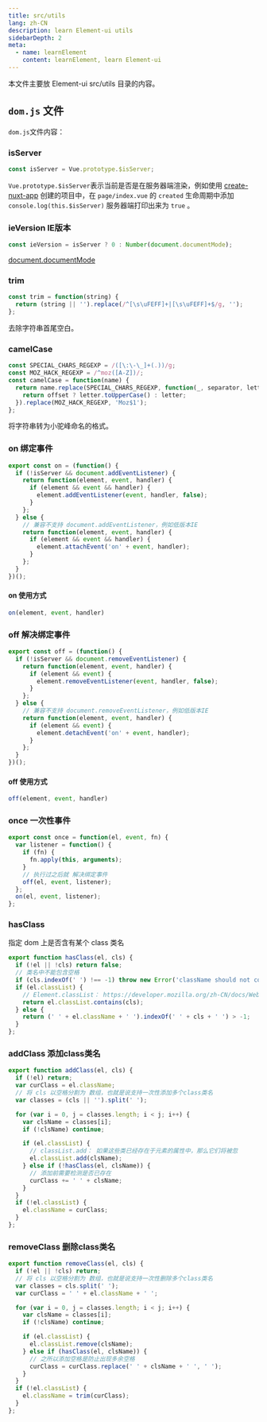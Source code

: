 ```yaml
---
title: src/utils
lang: zh-CN
description: learn Element-ui utils
sidebarDepth: 2
meta:
  - name: learnElement
    content: learnElement, learn Element-ui
---
```


本文件主要放 Element-ui src/utils 目录的内容。

## `dom.js` 文件

`dom.js`文件内容：

### isServer

```js
const isServer = Vue.prototype.$isServer;
```

`Vue.prototype.$isServer`表示当前是否是在服务器端渲染，例如使用 [create-nuxt-app](https://zh.nuxtjs.org/guide/installation/#%E8%BF%90%E8%A1%8C-create-nuxt-app) 创建的项目中，在 `page/index.vue` 的 `created` 生命周期中添加 `console.log(this.$isServer)` 服务器端打印出来为 `true` 。

### ieVersion IE版本

```js
const ieVersion = isServer ? 0 : Number(document.documentMode);
```

[document.documentMode](https://www.runoob.com/jsref/prop-doc-documentmode.html)

### trim

```js
const trim = function(string) {
  return (string || '').replace(/^[\s\uFEFF]+|[\s\uFEFF]+$/g, '');
};
```

去除字符串首尾空白。

### camelCase

```js
const SPECIAL_CHARS_REGEXP = /([\:\-\_]+(.))/g;
const MOZ_HACK_REGEXP = /^moz([A-Z])/;
const camelCase = function(name) {
  return name.replace(SPECIAL_CHARS_REGEXP, function(_, separator, letter, offset) {
    return offset ? letter.toUpperCase() : letter;
  }).replace(MOZ_HACK_REGEXP, 'Moz$1');
};
```

将字符串转为小驼峰命名的格式。

### on 绑定事件

```js
export const on = (function() {
  if (!isServer && document.addEventListener) {
    return function(element, event, handler) {
      if (element && event && handler) {
        element.addEventListener(event, handler, false);
      }
    };
  } else {
    // 兼容不支持 document.addEventListener，例如低版本IE
    return function(element, event, handler) {
      if (element && event && handler) {
        element.attachEvent('on' + event, handler);
      }
    };
  }
})();
```

#### on 使用方式

```js
on(element, event, handler)
```

### off 解决绑定事件

```js
export const off = (function() {
  if (!isServer && document.removeEventListener) {
    return function(element, event, handler) {
      if (element && event) {
        element.removeEventListener(event, handler, false);
      }
    };
  } else {
    // 兼容不支持 document.removeEventListener，例如低版本IE
    return function(element, event, handler) {
      if (element && event) {
        element.detachEvent('on' + event, handler);
      }
    };
  }
})();
```

#### off 使用方式

```js
off(element, event, handler)
```

### once 一次性事件

```js
export const once = function(el, event, fn) {
  var listener = function() {
    if (fn) {
      fn.apply(this, arguments);
    }
    // 执行过之后就 解决绑定事件
    off(el, event, listener);
  };
  on(el, event, listener);
};
```

### hasClass

指定 dom 上是否含有某个 class 类名

```js
export function hasClass(el, cls) {
  if (!el || !cls) return false;
  // 类名中不能包含空格
  if (cls.indexOf(' ') !== -1) throw new Error('className should not contain space.');
  if (el.classList) {
    // Element.classList： https://developer.mozilla.org/zh-CN/docs/Web/API/Element/classList
    return el.classList.contains(cls);
  } else {
    return (' ' + el.className + ' ').indexOf(' ' + cls + ' ') > -1;
  }
};
```

### addClass 添加class类名

```js
export function addClass(el, cls) {
  if (!el) return;
  var curClass = el.className;
  // 将 cls 以空格分割为 数组，也就是说支持一次性添加多个class类名
  var classes = (cls || '').split(' ');

  for (var i = 0, j = classes.length; i < j; i++) {
    var clsName = classes[i];
    if (!clsName) continue;

    if (el.classList) {
      // classList.add： 如果这些类已经存在于元素的属性中，那么它们将被忽
      el.classList.add(clsName);
    } else if (!hasClass(el, clsName)) {
      // 添加前需要检测是否已存在
      curClass += ' ' + clsName;
    }
  }
  if (!el.classList) {
    el.className = curClass;
  }
};
```

### removeClass 删除class类名

```js
export function removeClass(el, cls) {
  if (!el || !cls) return;
  // 将 cls 以空格分割为 数组，也就是说支持一次性删除多个class类名
  var classes = cls.split(' ');
  var curClass = ' ' + el.className + ' ';

  for (var i = 0, j = classes.length; i < j; i++) {
    var clsName = classes[i];
    if (!clsName) continue;

    if (el.classList) {
      el.classList.remove(clsName);
    } else if (hasClass(el, clsName)) {
      // 之所以添加空格是防止出现多余空格
      curClass = curClass.replace(' ' + clsName + ' ', ' ');
    }
  }
  if (!el.classList) {
    el.className = trim(curClass);
  }
};
```
